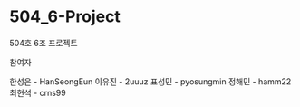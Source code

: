 # 504_6-Project

504호 6조 프로젝트

참여자

한성은 - HanSeongEun
이유진 - 2uuuz
표성민 - pyosungmin
정해민 - hamm22
최현석 - crns99
